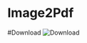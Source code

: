 # Image2Pdf

#Download 
![Download]('https://drive.google.com/file/d/1r7lfiVd-uWNF0ilzLo7HAnd-D-FWV5TN/view')

